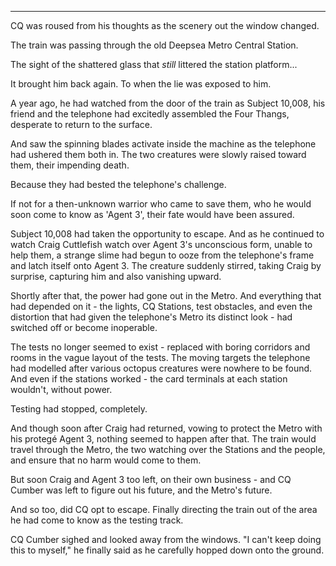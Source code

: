 ***

CQ was roused from his thoughts as the scenery out the window changed.

The train was passing through the old Deepsea Metro Central Station.

The sight of the shattered glass that *still* littered the station platform...

It brought him back again. To when the lie was exposed to him.

A year ago, he had watched from the door of the train as Subject 10,008, his friend and the telephone had excitedly assembled the Four Thangs, desperate to return to the surface.

And saw the spinning blades activate inside the machine as the telephone had ushered them both in. The two creatures were slowly raised toward them, their impending death.

Because they had bested the telephone's challenge.

If not for a then-unknown warrior who came to save them, who he would soon come to know as 'Agent 3', their fate would have been assured.

Subject 10,008 had taken the opportunity to escape. And as he continued to watch Craig Cuttlefish watch over Agent 3's unconscious form, unable to help them, a strange slime had begun to ooze from the telephone's frame and latch itself onto Agent 3. The creature suddenly stirred, taking Craig by surprise, capturing him and also vanishing upward.

Shortly after that, the power had gone out in the Metro. And everything that had depended on it - the lights, CQ Stations, test obstacles, and even the distortion that had given the telephone's Metro its distinct look - had switched off or become inoperable.

The tests no longer seemed to exist - replaced with boring corridors and rooms in the vague layout of the tests. The moving targets the telephone had modelled after various octopus creatures were nowhere to be found. And even if the stations worked - the card terminals at each station wouldn't, without power.

Testing had stopped, completely.

And though soon after Craig had returned, vowing to protect the Metro with his protegé Agent 3, nothing seemed to happen after that. The train would travel through the Metro, the two watching over the Stations and the people, and ensure that no harm would come to them.

But soon Craig and Agent 3 too left, on their own business - and CQ Cumber was left to figure out his future, and the Metro's future.

And so too, did CQ opt to escape. Finally directing the train out of the area he had come to know as the testing track.

CQ Cumber sighed and looked away from the windows. "I can't keep doing this to myself," he finally said as he carefully hopped down onto the ground.
